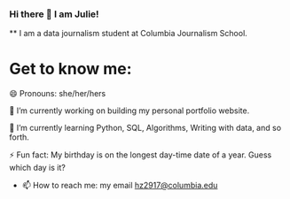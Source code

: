 ### Hi there 👋 I am Julie!

** I am a data journalism student at Columbia Journalism School.

# Get to know me:
😄 Pronouns: she/her/hers

🔭 I’m currently working on building my personal portfolio website.

🌱 I’m currently learning Python, SQL, Algorithms, Writing with data, and so forth.

⚡ Fun fact: My birthday is on the longest day-time date of a year. Guess which day is it?

- 📫 How to reach me: my email [hz2917@columbia.edu](mailto:hz2917@columbia.edu)

